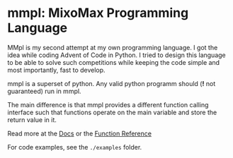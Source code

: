 # mmpl: MixoMax Programming Language

MMpl is my second attempt at my own programming language. I got the idea while coding Advent of Code in Python. I tried to design this language to be able to solve such competitions while keeping the code simple and most importantly, fast to develop.  

mmpl is a superset of python. Any valid python programm should (**!** not guaranteed) run in mmpl.  

The main difference is that mmpl provides a different function calling interface such that functions operate on the main variable and store the return value in it.  

Read more at the [Docs](docs.md) or the [Function Reference](Function-Reference.md)  

For code examples, see the `./examples` folder.  
